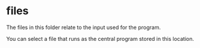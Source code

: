 # files

The files in this folder relate to the input used for the program.

You can select a file that runs as the central program stored in this location.
